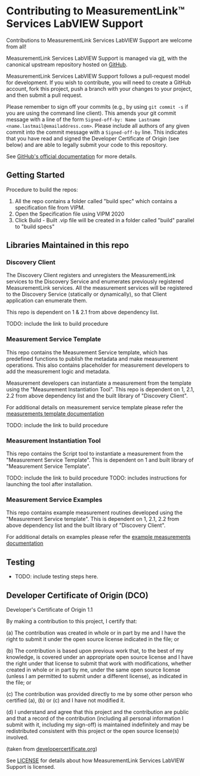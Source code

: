 # Contributing to MeasurementLink™ Services LabVIEW Support

Contributions to MeasurementLink Services LabVIEW Support are welcome from all!

MeasurementLink Services LabVIEW Support is managed via [git](https://git-scm.com), with the canonical upstream
repository hosted on [GitHub](https://github.com/ni/measurement-services-labview/).

MeasurementLink Services LabVIEW Support follows a pull-request model for development.  If you wish to
contribute, you will need to create a GitHub account, fork this project, push a
branch with your changes to your project, and then submit a pull request.

Please remember to sign off your commits (e.g., by using `git commit -s` if you
are using the command line client). This amends your git commit message with a line
of the form `Signed-off-by: Name Lastname <name.lastmail@emailaddress.com>`. Please
include all authors of any given commit into the commit message with a
`Signed-off-by` line. This indicates that you have read and signed the Developer
Certificate of Origin (see below) and are able to legally submit your code to
this repository.

See [GitHub's official documentation](https://help.github.com/articles/using-pull-requests/) for more details.

## Getting Started

Procedure to build the repos:

1. All the repo contains a folder called "build spec" which contains a specification file from VIPM.
2. Open the Specification file using VIPM 2020
3. Click Build - Built .vip file will be created in a folder called "build" parallel to "build specs"

## Libraries Maintained in this repo

### Discovery Client

The Discovery Client registers and unregisters the MeasurementLink services to the Discovery Service and enumerates previously registered MeasurementLink services. All the measurement services will be registered to the Discovery Service (statically or dynamically), so that Client application can enumerate them.

This repo is dependent on 1 & 2.1 from above dependency list.

TODO: include the link to build procedure

### Measurement Service Template

This repo contains the Measurement Service template, which has predefined functions to publish the metadata and make measurement operations. This also contains placeholder for measurement developers to add the measurement logic and metadata.

Measurement developers can instantiate a measurement from the template using the "Measurement Instantiation Tool". This repo is dependent on 1, 2.1, 2.2 from above dependency list and the built library of "Discovery Client".

For additional details on measurement service template please refer the [measurements template documentation](source/Measurement%20Service%20Template_lv/README.md)

TODO: include the link to build procedure

### Measurement Instantiation Tool

This repo contains the Script tool to instantiate a measurement from the "Measurement Service Template". This is dependent on 1 and built library of "Measurement Service Template".

TODO: include the link to build procedure
TODO: includes instructions for launching the tool after installation.

### Measurement Service Examples

This repo contains example measurement routines developed using the "Measurement Service template". This is dependent on 1, 2.1, 2.2 from above dependency list and the built library of "Discovery Client".

For additional details on examples please refer the [example measurements documentation](source/Example%20Measurements/README.md)

## Testing

- TODO: include testing steps here.

## Developer Certificate of Origin (DCO)

   Developer's Certificate of Origin 1.1

   By making a contribution to this project, I certify that:

   (a) The contribution was created in whole or in part by me and I
       have the right to submit it under the open source license
       indicated in the file; or

   (b) The contribution is based upon previous work that, to the best
       of my knowledge, is covered under an appropriate open source
       license and I have the right under that license to submit that
       work with modifications, whether created in whole or in part
       by me, under the same open source license (unless I am
       permitted to submit under a different license), as indicated
       in the file; or

   (c) The contribution was provided directly to me by some other
       person who certified (a), (b) or (c) and I have not modified
       it.

   (d) I understand and agree that this project and the contribution
       are public and that a record of the contribution (including all
       personal information I submit with it, including my sign-off) is
       maintained indefinitely and may be redistributed consistent with
       this project or the open source license(s) involved.

(taken from [developercertificate.org](https://developercertificate.org/))

See [LICENSE](https://github.com/ni/measurement-services-labview/blob/master/LICENSE)
for details about how MeasurementLink Services LabVIEW Support is licensed.
